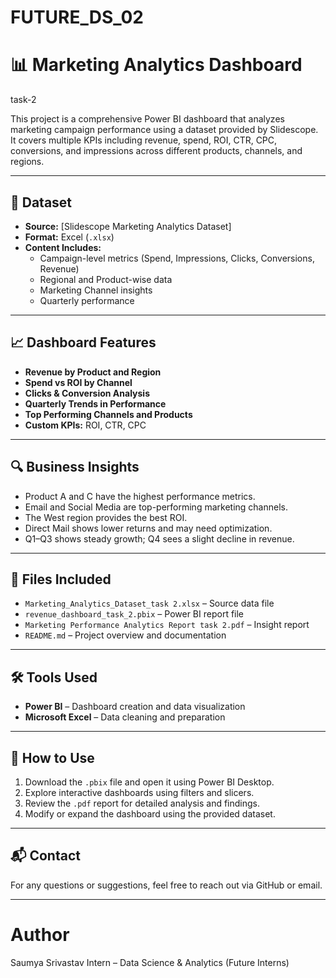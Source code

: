 # FUTURE_DS_02
# 📊 Marketing Analytics Dashboard
task-2

This project is a comprehensive Power BI dashboard that analyzes marketing campaign performance using a dataset provided by Slidescope. It covers multiple KPIs including revenue, spend, ROI, CTR, CPC, conversions, and impressions across different products, channels, and regions.

---

## 📁 Dataset
- **Source:** [Slidescope Marketing Analytics Dataset]
- **Format:** Excel (`.xlsx`)
- **Content Includes:**
  - Campaign-level metrics (Spend, Impressions, Clicks, Conversions, Revenue)
  - Regional and Product-wise data
  - Marketing Channel insights
  - Quarterly performance

---

## 📈 Dashboard Features

- **Revenue by Product and Region**
- **Spend vs ROI by Channel**
- **Clicks & Conversion Analysis**
- **Quarterly Trends in Performance**
- **Top Performing Channels and Products**
- **Custom KPIs:** ROI, CTR, CPC

---

## 🔍 Business Insights

- Product A and C have the highest performance metrics.
- Email and Social Media are top-performing marketing channels.
- The West region provides the best ROI.
- Direct Mail shows lower returns and may need optimization.
- Q1–Q3 shows steady growth; Q4 sees a slight decline in revenue.

---

## 📑 Files Included

- `Marketing_Analytics_Dataset_task 2.xlsx` – Source data file
- `revenue_dashboard_task_2.pbix` – Power BI report file
- `Marketing Performance Analytics Report task 2.pdf` – Insight report
- `README.md` – Project overview and documentation

---

## 🛠 Tools Used

- **Power BI** – Dashboard creation and data visualization
- **Microsoft Excel** – Data cleaning and preparation

---

## 📌 How to Use

1. Download the `.pbix` file and open it using Power BI Desktop.
2. Explore interactive dashboards using filters and slicers.
3. Review the `.pdf` report for detailed analysis and findings.
4. Modify or expand the dashboard using the provided dataset.

---

## 📬 Contact

For any questions or suggestions, feel free to reach out via GitHub or email.

---


# Author
Saumya Srivastav
Intern – Data Science & Analytics (Future Interns)

